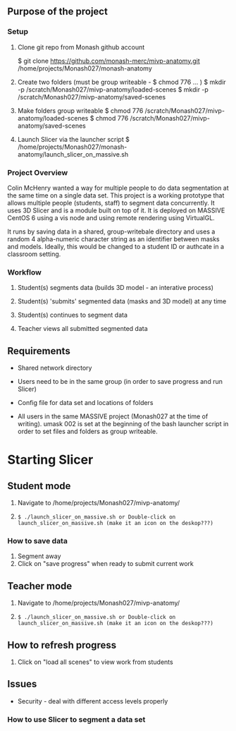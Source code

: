 ## Purpose of the project

### Setup
1. Clone git repo from Monash github account

    $ git clone https://github.com/monash-merc/mivp-anatomy.git /home/projects/Monash027/monash-anatomy
	
2. Create two folders (must be group writeable - $ chmod 776 ... )
	$ mkdir -p /scratch/Monash027/mivp-anatomy/loaded-scenes
	$ mkdir -p /scratch/Monash027/mivp-anatomy/saved-scenes
3. Make folders group writeable
	$ chmod 776 /scratch/Monash027/mivp-anatomy/loaded-scenes
	$ chmod 776 /scratch/Monash027/mivp-anatomy/saved-scenes
3. Launch Slicer via the launcher script
	$ /home/projects/Monash027/monash-anatomy/launch_slicer_on_massive.sh

### Project Overview

Colin McHenry wanted a way for multiple people to do data segmentation at the same time on a single data set. This project is a working prototype that allows multiple people (students, staff) to segment data concurrently. It uses 3D Slicer and is a module built on top of it. It is deployed on MASSIVE CentOS 6 using a vis node and using remote rendering using VirtualGL. 

It runs by saving data in a shared, group-writebale directory and uses a random 4 alpha-numeric character string as an identifier between masks and models. Ideally, this would be changed to a student ID or authcate in a classroom setting.

### Workflow
1. Student(s) segments data (builds 3D model - an interative process)
2. Student(s) 'submits' segmented data (masks and 3D model) at any time
3. Student(s) continues to segment data

1. Teacher views all submitted segmented data

## Requirements
- Shared network directory 
- Users need to be in the same group (in order to save progress and run Slicer)
- Config file for data set and locations of folders

- All users in the same MASSIVE project (Monash027 at the time of writing). umask 002 is set at the beginning of the bash launcher script in order to set files and folders as group writeable.




# Starting Slicer
## Student mode

1. Navigate to /home/projects/Monash027/mivp-anatomy/
2.     $ ./launch_slicer_on_massive.sh or Double-click on launch_slicer_on_massive.sh (make it an icon on the deskop???)

### How to save data

1. Segment away
2. Click on "save progress" when ready to submit current work


## Teacher mode


1. Navigate to /home/projects/Monash027/mivp-anatomy/
2.     $ ./launch_slicer_on_massive.sh or Double-click on launch_slicer_on_massive.sh (make it an icon on the deskop???)


## How to refresh progress

1. Click on "load all scenes" to view work from students


## Issues
- Security - deal with different access levels properly

### How to use Slicer to segment a data set





